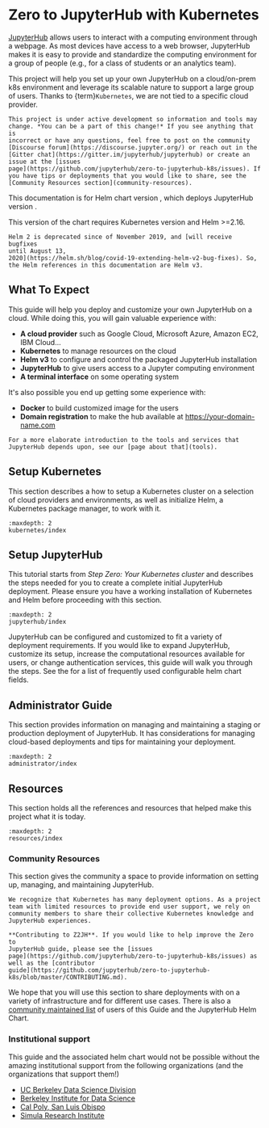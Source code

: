# Zero to JupyterHub with Kubernetes

[JupyterHub](https://github.com/jupyterhub/jupyterhub) allows users to
interact with a computing environment through a webpage. As most devices
have access to a web browser, JupyterHub makes it is easy to provide and
standardize the computing environment for a group of people (e.g., for a
class of students or an analytics team).

This project will help you set up your own JupyterHub on a cloud/on-prem
k8s environment and leverage its scalable nature to support a large
group of users. Thanks to {term}`Kubernetes`,
we are not tied to a specific cloud provider.

```{admonition} Note
This project is under active development so information and tools may
change. *You can be a part of this change!* If you see anything that is
incorrect or have any questions, feel free to post on the community
[Discourse forum](https://discourse.jupyter.org/) or reach out in the
[Gitter chat](https://gitter.im/jupyterhub/jupyterhub) or create an
issue at the [issues
page](https://github.com/jupyterhub/zero-to-jupyterhub-k8s/issues). If
you have tips or deployments that you would like to share, see the
[Community Resources section](community-resources).
```

This documentation is for Helm chart version , which deploys JupyterHub
version .

This version of the chart requires Kubernetes version and Helm \>=2.16.

```{admonition} Note
Helm 2 is deprecated since of November 2019, and [will receive bugfixes
until August 13,
2020](https://helm.sh/blog/covid-19-extending-helm-v2-bug-fixes). So,
the Helm references in this documentation are Helm v3.
```

## What To Expect

This guide will help you deploy and customize your own JupyterHub on a
cloud. While doing this, you will gain valuable experience with:

-   **A cloud provider** such as Google Cloud, Microsoft Azure, Amazon
    EC2, IBM Cloud\...
-   **Kubernetes** to manage resources on the cloud
-   **Helm v3** to configure and control the packaged JupyterHub
    installation
-   **JupyterHub** to give users access to a Jupyter computing
    environment
-   **A terminal interface** on some operating system

It\'s also possible you end up getting some experience with:

-   **Docker** to build customized image for the users
-   **Domain registration** to make the hub available at
    <https://your-domain-name.com>

```{admonition} Note
For a more elaborate introduction to the tools and services that
JupyterHub depends upon, see our [page about that](tools).
```

## Setup Kubernetes

This section describes a how to setup a Kubernetes cluster on a
selection of cloud providers and environments, as well as initialize
Helm, a Kubernetes package manager, to work with it.

```{toctree}
:maxdepth: 2
kubernetes/index
```

## Setup JupyterHub

This tutorial starts from *Step Zero: Your Kubernetes cluster* and
describes the steps needed for you to create a complete initial
JupyterHub deployment. Please ensure you have a working installation of
Kubernetes and Helm before proceeding with this section.

```{toctree}
:maxdepth: 2
jupyterhub/index
```

JupyterHub can be configured and customized to fit a variety of
deployment requirements. If you would like to expand JupyterHub,
customize its setup, increase the computational resources available for
users, or change authentication services, this guide will walk you
through the steps. See the [](helm-chart-configuration-reference) for a
list of frequently used configurable helm chart fields.

## Administrator Guide

This section provides information on managing and maintaining a staging
or production deployment of JupyterHub. It has considerations for
managing cloud-based deployments and tips for maintaining your
deployment.

```{toctree}
:maxdepth: 2
administrator/index
```

## Resources

This section holds all the references and resources that helped make
this project what it is today.

```{toctree}
:maxdepth: 2
resources/index
```

### Community Resources

This section gives the community a space to provide information on
setting up, managing, and maintaining JupyterHub.

```{admonition} Note
We recognize that Kubernetes has many deployment options. As a project
team with limited resources to provide end user support, we rely on
community members to share their collective Kubernetes knowledge and
JupyterHub experiences.
```

```{admonition} Note
**Contributing to Z2JH**. If you would like to help improve the Zero to
JupyterHub guide, please see the [issues
page](https://github.com/jupyterhub/zero-to-jupyterhub-k8s/issues) as
well as the [contributor
guide](https://github.com/jupyterhub/zero-to-jupyterhub-k8s/blob/master/CONTRIBUTING.md).
```

We hope that you will use this section to share deployments with on a
variety of infrastructure and for different use cases. There is also a
[community maintained list](community-resources) of users of this Guide and the JupyterHub Helm Chart.

### Institutional support

This guide and the associated helm chart would not be possible without
the amazing institutional support from the following organizations (and
the organizations that support them!)

-   [UC Berkeley Data Science Division](https://data.berkeley.edu/)
-   [Berkeley Institute for Data Science](https://bids.berkeley.edu/)
-   [Cal Poly, San Luis Obispo](https://www.calpoly.edu/)
-   [Simula Research Institute](https://www.simula.no/)

